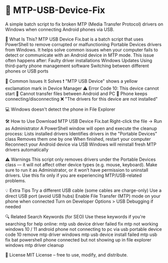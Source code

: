 # 🔧 MTP-USB-Device-Fix

A simple batch script to fix broken MTP (Media Transfer Protocol) drivers on Windows when connecting Android phones via USB.

📌 What Is This?
MTP USB Device Fix.bat is a batch script that uses PowerShell to remove corrupted or malfunctioning Portable Devices drivers from Windows. It helps solve common issues when your computer fails to detect or communicate with an Android device in MTP mode.
This issue often happens after:
Faulty driver installations
Windows Updates
Using third-party phone management software
Switching between different phones or USB ports


🚨 Common Issues It Solves
❗ "MTP USB Device" shows a yellow exclamation mark in Device Manager
⚠️ Error Code 10: This device cannot start
📁 Cannot transfer files between Android and PC
🔄 Phone keeps connecting/disconnecting
❌ "The drivers for this device are not installed"

💻 Windows doesn't detect the phone in File Explorer


🛠 How to Use
Download MTP USB Device Fix.bat
Right-click the file → Run as Administrator
A PowerShell window will open and execute the cleanup process:
Lists installed drivers
Identifies drivers in the "Portable Devices" class
Removes them one by one
When finished, restart your computer
Reconnect your Android device via USB
Windows will reinstall fresh MTP drivers automatically


⚠️ Warnings
This script only removes drivers under the Portable Devices class — it will not affect other device types (e.g. mouse, keyboard).
Make sure to run it as Administrator, or it won’t have permission to uninstall drivers.
Use this fix only if you are experiencing MTP/USB-related problems.


💡 Extra Tips
Try a different USB cable (some cables are charge-only)
Use a direct USB port (avoid USB hubs)
Enable File Transfer (MTP) mode on your phone when connected
Turn on Developer Options > USB Debugging if needed


🔍 Related Search Keywords (for SEO)
Use these keywords if you're searching for help online:
mtp usb device driver failed
fix mtp not working windows 10 / 11
android phone not connecting to pc via usb
portable device code 10
remove mtp driver windows
mtp usb device install failed
mtp usb fix bat powershell
phone connected but not showing up in file explorer
windows mtp driver cleanup

🧾 License
MIT License – free to use, modify, and distribute.
